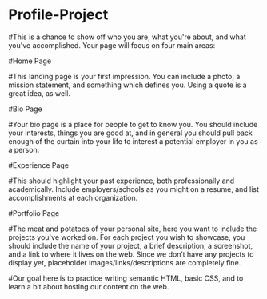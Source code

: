 # Profile-Project
#This is a chance to show off who you are, what you're about, and what you've accomplished. Your page will focus on four main areas:

#Home Page

#This landing page is your first impression. You can include a photo, a mission statement, and something which defines you. Using a quote is a great idea, as well.

#Bio Page

#Your bio page is a place for people to get to know you. You should include your interests, things you are good at, and in general you should pull back enough of the curtain into your life to interest a potential employer in you as a person.

#Experience Page

#This should highlight your past experience, both professionally and academically.  Include employers/schools as you might on a resume, and list accomplishments at each organization.

#Portfolio Page

#The meat and potatoes of your personal site, here you want to include the projects you've worked on. For each project you wish to showcase, you should include the name of your project, a brief description, a screenshot, and a link to where it lives on the web.  Since we don’t have any projects to display yet, placeholder images/links/descriptions are completely fine.

#Our goal here is to practice writing semantic HTML, basic CSS, and to learn a bit about hosting our content on the web.
